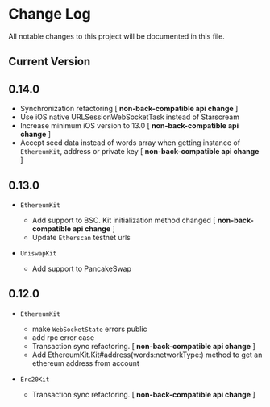 # Change Log
All notable changes to this project will be documented in this file.

## Current Version

## 0.14.0

* Synchronization refactoring [ **non-back-compatible api change** ]
* Use iOS native URLSessionWebSocketTask instead of Starscream
* Increase minimum iOS version to 13.0 [ **non-back-compatible api change** ]
* Accept seed data instead of words array when getting instance of `EthereumKit`, address or private key [ **non-back-compatible api change** ]

## 0.13.0

* `EthereumKit`
  * Add support to BSC. Kit initialization method changed [ **non-back-compatible api change** ]
  * Update `Etherscan` testnet urls

* `UniswapKit`
  * Add support to PancakeSwap
  

## 0.12.0
  
* `EthereumKit`
  * make `WebSocketState` errors public
  * add rpc error case
  * Transaction sync refactoring. [ **non-back-compatible api change** ]
  * Add EthereumKit.Kit#address(words:networkType:) method to get an ethereum address from account
  
* `Erc20Kit`
  * Transaction sync refactoring. [ **non-back-compatible api change** ]
 
